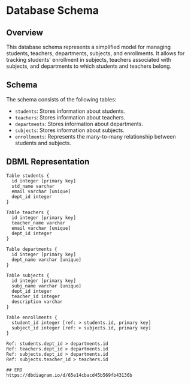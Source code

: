 # Database Schema

## Overview

This database schema represents a simplified model for managing students, teachers, departments, subjects, and enrollments. It allows for tracking students' enrollment in subjects, teachers associated with subjects, and departments to which students and teachers belong.

## Schema

The schema consists of the following tables:

- `students`: Stores information about students.
- `teachers`: Stores information about teachers.
- `departments`: Stores information about departments.
- `subjects`: Stores information about subjects.
- `enrollments`: Represents the many-to-many relationship between students and subjects.

## DBML Representation

```dbml
Table students {
  id integer [primary key]
  std_name varchar
  email varchar [unique]
  dept_id integer
}

Table teachers {
  id integer [primary key]
  teacher_name varchar
  email varchar [unique]
  dept_id integer
}

Table departments {
  id integer [primary key]
  dept_name varchar [unique]
}

Table subjects {
  id integer [primary key]
  subj_name varchar [unique]
  dept_id integer
  teacher_id integer
  description varchar
}

Table enrollments {
  student_id integer [ref: > students.id, primary key]
  subject_id integer [ref: > subjects.id, primary key]
}

Ref: students.dept_id > departments.id
Ref: teachers.dept_id > departments.id
Ref: subjects.dept_id > departments.id
Ref: subjects.teacher_id > teachers.id

## ERD
https://dbdiagram.io/d/65e14cbacd45b569fb43136b